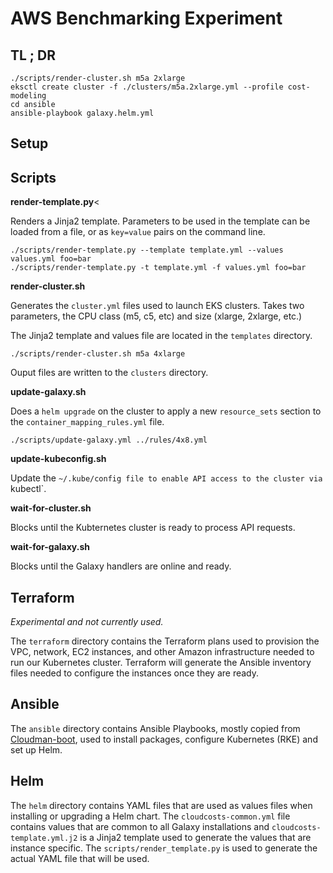 # AWS Benchmarking Experiment

## TL ; DR

```
./scripts/render-cluster.sh m5a 2xlarge
eksctl create cluster -f ./clusters/m5a.2xlarge.yml --profile cost-modeling
cd ansible
ansible-playbook galaxy.helm.yml
```

## Setup


## Scripts

**render-template.py**<

Renders a Jinja2 template.  Parameters to be used in the template can be loaded from a file, or as `key=value` pairs on the command line.

```
./scripts/render-template.py --template template.yml --values values.yml foo=bar
./scripts/render-template.py -t template.yml -f values.yml foo=bar
```

**render-cluster.sh**

Generates the `cluster.yml` files used to launch EKS clusters.  Takes two parameters, the CPU class (m5, c5, etc) and size (xlarge, 2xlarge, etc.)

The Jinja2 template and values file are located in the `templates` directory.

```
./scripts/render-cluster.sh m5a 4xlarge
```

Ouput files are written to the `clusters` directory.

**update-galaxy.sh**

Does a `helm upgrade` on the cluster to apply a new `resource_sets` section to the `container_mapping_rules.yml` file.

```
./scripts/update-galaxy.yml ../rules/4x8.yml
```

**update-kubeconfig.sh**

Update the `~/.kube/config file to enable API access to the cluster via `kubectl`.

**wait-for-cluster.sh**

Blocks until the Kubternetes cluster is ready to process API requests.

**wait-for-galaxy.sh**

Blocks until the Galaxy handlers are online and ready.

## Terraform

*Experimental and not currently used.*

The `terraform` directory contains the Terraform plans used to provision the VPC, network, EC2 instances, and other Amazon infrastructure needed to run our Kubernetes cluster. Terraform will generate the Ansible inventory files needed to configure the instances once they are ready.

## Ansible

The `ansible` directory contains Ansible Playbooks, mostly copied from [Cloudman-boot](), used to install packages, configure Kubernetes (RKE) and set up Helm.

## Helm
The `helm` directory contains YAML files that are used as values files when installing or upgrading a Helm chart.  The `cloudcosts-common.yml` file contains values that are common to all Galaxy installations and `cloudcosts-template.yml.j2` is a Jinja2 template used to generate the values that are instance specific.  The `scripts/render_template.py` is used to generate the actual YAML file that will be used.